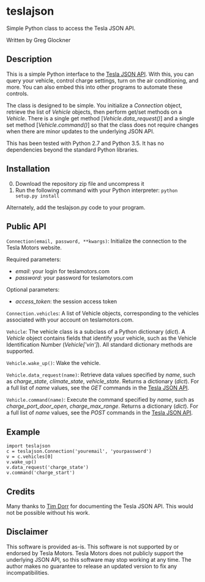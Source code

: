 # teslajson
Simple Python class to access the Tesla JSON API.

Written by Greg Glockner

## Description
This is a simple Python interface to the [Tesla JSON
API](http://docs.timdorr.apiary.io/). With this, you can query your
vehicle, control charge settings, turn on the air conditioning, and
more.  You can also embed this into other programs to automate these
controls.

The class is designed to be simple.  You initialize a _Connection_
object, retrieve the list of _Vehicle_ objects, then perform get/set
methods on a _Vehicle_.  There is a single get method
[_Vehicle.data\_request()_] and a single set method [_Vehicle.command()_] so
that the class does not require changes when there are minor updates
to the underlying JSON API.

This has been tested with Python 2.7 and Python 3.5.  It has no dependencies
beyond the standard Python libraries.

## Installation
0. Download the repository zip file and uncompress it
0. Run the following command with your Python interpreter: `python setup.py install`

Alternately, add the teslajson.py code to your program.

## Public API
`Connection(email, password, **kwargs)`:
Initialize the connection to the Tesla Motors website.

Required parameters:

- _email_: your login for teslamotors.com
- _password_: your password for teslamotors.com

Optional parameters:

- _access\_token_: the session access token

`Connection.vehicles`: A list of Vehicle objects, corresponding to the
vehicles associated with your account on teslamotors.com.

`Vehicle`: The vehicle class is a subclass of a Python dictionary
(_dict_).  A _Vehicle_ object contains fields that identify your
vehicle, such as the Vehicle Identification Number (_Vehicle['vin']_). 
All standard dictionary methods are supported.

`Vehicle.wake_up()`: Wake the vehicle.

`Vehicle.data_request(name)`: Retrieve data values specified by _name_, such
as _charge\_state_, _climate\_state_, _vehicle\_state_. Returns a
dictionary (_dict_).  For a full list of _name_ values, see the _GET_
commands in the [Tesla JSON API](http://docs.timdorr.apiary.io/).

`Vehicle.command(name)`: Execute the command specified by _name_, such
as _charge\_port\_door\_open_, _charge\_max\_range_. Returns a
dictionary (_dict_).  For a full list of  _name_ values, see the _POST_ commands
in the [Tesla JSON API](http://docs.timdorr.apiary.io/).

## Example
	import teslajson
	c = teslajson.Connection('youremail', 'yourpassword')
	v = c.vehicles[0]
	v.wake_up()
	v.data_request('charge_state')
	v.command('charge_start')

## Credits
Many thanks to [Tim Dorr](http://timdorr.com) for documenting the Tesla JSON API.
This would not be possible without his work.

## Disclaimer
This software is provided as-is.  This software is not supported by or
endorsed by Tesla Motors.  Tesla Motors does not publicly support the
underlying JSON API, so this software may stop working at any time.  The
author makes no guarantee to release an updated version to fix any
incompatibilities.
